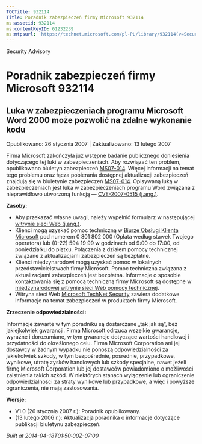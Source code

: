 ```yaml
---
TOCTitle: 932114
Title: Poradnik zabezpieczeń firmy Microsoft 932114
ms:assetid: 932114
ms:contentKeyID: 61232239
ms:mtpsurl: 'https://technet.microsoft.com/pl-PL/library/932114(v=Security.10)'
---
```


Security Advisory

Poradnik zabezpieczeń firmy Microsoft 932114
============================================

Luka w zabezpieczeniach programu Microsoft Word 2000 może pozwolić na zdalne wykonanie kodu
-------------------------------------------------------------------------------------------

Opublikowano: 26 stycznia 2007 | Zaktualizowano: 13 lutego 2007

Firma Microsoft zakończyła już wstępne badanie publicznego doniesienia dotyczącego tej luki w zabezpieczeniach. Aby rozwiązać ten problem, opublikowano biuletyn zabezpieczeń [MS07-014](http://technet.microsoft.com/security/bulletin/ms07-014). Więcej informacji na temat tego problemu oraz łącza pobierania dostępnej aktualizacji zabezpieczeń znajdują się w biuletynie zabezpieczeń [MS07-014](http://technet.microsoft.com/security/bulletin/ms07-014). Opisywaną luką w zabezpieczeniach jest luka w zabezpieczeniach programu Word związana z nieprawidłowo utworzoną funkcją — [CVE-2007-0515 (j.ang.)](http://www.cve.mitre.org/cgi-bin/cvename.cgi?name=cve-2007-0515).

**Zasoby:**

-   Aby przekazać własne uwagi, należy wypełnić formularz w następującej [witrynie sieci Web (j.ang.)](https://support.microsoft.com/common/survey.aspx?scid=sw;en;1257&amp;showpage=1&amp;ws=technet&amp;sd=tech).
-   Klienci mogą uzyskać pomoc techniczną w [Biurze Obsługi Klienta Microsoft](http://support.microsoft.com/contactus/?ws=support) pod numerem 0 801 802 000 (Opłata według stawek Twojego operatora) lub (0-22) 594 19 99 w godzinach od 9:00 do 17:00, od poniedziałku do piątku. Połączenia z działem pomocy technicznej związane z aktualizacjami zabezpieczeń są bezpłatne.
-   Klienci międzynarodowi mogą uzyskać pomoc w lokalnych przedstawicielstwach firmy Microsoft. Pomoc techniczna związana z aktualizacjami zabezpieczeń jest bezpłatna. Informacje o sposobie kontaktowania się z pomocą techniczną firmy Microsoft są dostępne w [międzynarodowej witrynie sieci Web pomocy technicznej](http://go.microsoft.com/fwlink/?linkid=21155).
-   Witryna sieci Web [Microsoft TechNet Security](http://www.microsoft.com/poland/technet/security/) zawiera dodatkowe informacje na temat zabezpieczeń w produktach firmy Microsoft.

**Zrzeczenie odpowiedzialności:**

Informacje zawarte w tym poradniku są dostarczane „tak jak są”, bez jakiejkolwiek gwarancji. Firma Microsoft odrzuca wszelkie gwarancje, wyraźne i dorozumiane, w tym gwarancje dotyczące wartości handlowej i przydatności do określonego celu. Firma Microsoft Corporation ani jej dostawcy w żadnym wypadku nie ponoszą odpowiedzialności za jakiekolwiek szkody, w tym bezpośrednie, pośrednie, przypadkowe, wynikowe, utratę zysków handlowych lub szkody specjalne, nawet jeżeli firmę Microsoft Corporation lub jej dostawców powiadomiono o możliwości zaistnienia takich szkód. W niektórych stanach wyłączenie lub ograniczenie odpowiedzialności za straty wynikowe lub przypadkowe, a więc i powyższe ograniczenia, nie mają zastosowania.

**Wersje:**

-   V1.0 (26 stycznia 2007 r.): Poradnik opublikowany.
-   (13 lutego 2006 r.): Aktualizacja poradnika o informacje dotyczące publikacji biuletynu zabezpieczeń.

*Built at 2014-04-18T01:50:00Z-07:00*
